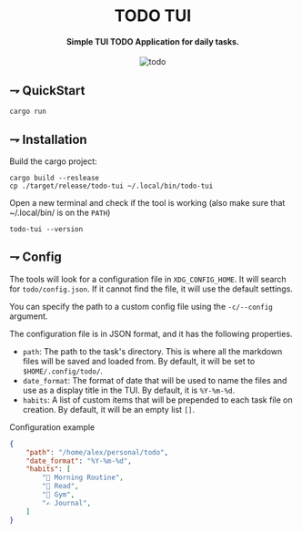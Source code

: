 <div align="center">

# TODO TUI

#### Simple TUI TODO Application for daily tasks.

![todo](https://imgur.com/a/ivHRUkB)

</div>

## ⇁ QuickStart

```console
cargo run
```

## ⇁ Installation

Build the cargo project:

```console
cargo build --reslease
cp ./target/release/todo-tui ~/.local/bin/todo-tui
```

Open a new terminal and check if the tool is working (also make sure that
~/.local/bin/ is on the `PATH`)

```console
todo-tui --version
```

## ⇁ Config

The tools will look for a configuration file in `XDG_CONFIG_HOME`. It will
search for `todo/config.json`. If it cannot find the file, it will use the
default settings.

You can specify the path to a custom config file using the `-c/--config`
argument.

The configuration file is in JSON format, and it has the following properties.

- `path`: The path to the task's directory. This is where all the markdown
  files will be saved and loaded from. By default, it will be set to
  `$HOME/.config/todo/`.
- `date_format`: The format of date that will be used to name the files and use
  as a display title in the TUI. By default, it is `%Y-%m-%d`.
- `habits`: A list of custom items that will be prepended to each task file on
  creation. By default, it will be an empty list `[]`.

Configuration example

```json
{
    "path": "/home/alex/personal/todo",
    "date_format": "%Y-%m-%d",
    "habits": [
        "🧼 Morning Routine",
        "📕 Read",
        "💪 Gym",
        "✍️ Journal",
    ]
}
```
